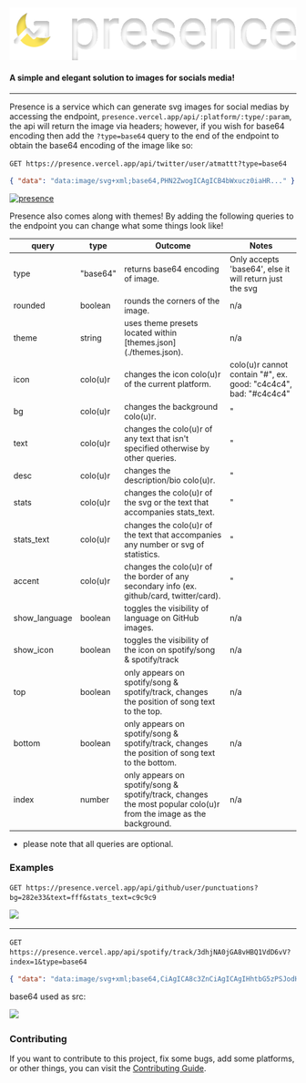 ![](public/alt.svg)

#### A simple and elegant solution to images for socials media!

---

Presence is a service which can generate svg images for social medias by accessing the endpoint, `presence.vercel.app/api/:platform/:type/:param`, the api will return the image via headers; however, if you wish for base64 encoding then add the `?type=base64` query to the end of the endpoint to obtain the base64 encoding of the image like so:

`GET https://presence.vercel.app/api/twitter/user/atmattt?type=base64`

```json
{ "data": "data:image/svg+xml;base64,PHN2ZwogICAgICB4bWxucz0iaHR..." }
```

[![presence](https://presence.vercel.app/api/twitter/user/atmattt)](https://twitter.com/atmattt)

Presence also comes along with themes! By adding the following queries to the endpoint you can change what some things look like!

| query         | type     | Outcome                                                                                                           | Notes                                                           |
| ------------- | -------- | ----------------------------------------------------------------------------------------------------------------- | --------------------------------------------------------------- |
| type          | "base64" | returns base64 encoding of image.                                                                                 | Only accepts 'base64', else it will return just the svg         |
| rounded       | boolean  | rounds the corners of the image.                                                                                  | n/a                                                             |
| theme         | string   | uses theme presets located within [themes.json] (./themes.json).                                                  | n/a                                                             |
| icon          | colo(u)r | changes the icon colo(u)r of the current platform.                                                                | colo(u)r cannot contain "#", ex. good: "c4c4c4", bad: "#c4c4c4" |
| bg            | colo(u)r | changes the background colo(u)r.                                                                                  | "                                                               |
| text          | colo(u)r | changes the colo(u)r of any text that isn't specified otherwise by other queries.                                 | "                                                               |
| desc          | colo(u)r | changes the description/bio colo(u)r.                                                                             | "                                                               |
| stats         | colo(u)r | changes the colo(u)r of the svg or the text that accompanies stats_text.                                          | "                                                               |
| stats_text    | colo(u)r | changes the colo(u)r of the text that accompanies any number or svg of statistics.                                | "                                                               |
| accent        | colo(u)r | changes the colo(u)r of the border of any secondary info (ex. github/card, twitter/card).                         | "                                                               |
| show_language | boolean  | toggles the visibility of language on GitHub images.                                                              | n/a                                                             |
| show_icon     | boolean  | toggles the visibility of the icon on spotify/song & spotify/track                                                | n/a                                                             |
| top           | boolean  | only appears on spotify/song & spotify/track, changes the position of song text to the top.                       | n/a                                                             |
| bottom        | boolean  | only appears on spotify/song & spotify/track, changes the position of song text to the bottom.                    | n/a                                                             |
| index         | number   | only appears on spotify/song & spotify/track, changes the most popular colo(u)r from the image as the background. | n/a                                                             |

- please note that all queries are optional.

### Examples

`GET https://presence.vercel.app/api/github/user/punctuations?bg=282e33&text=fff&stats_text=c9c9c9`

![](https://presence.vercel.app/api/github/user/punctuations?bg=282e33&text=fff&stats_text=c9c9c9)

---

`GET https://presence.vercel.app/api/spotify/track/3dhjNA0jGA8vHBQ1VdD6vV?index=1&type=base64`

```json
{ "data": "data:image/svg+xml;base64,CiAgICA8c3ZnCiAgICAgIHhtbG5zPSJodHR..." }
```

base64 used as src:

![](https://presence.vercel.app/api/spotify/track/3dhjNA0jGA8vHBQ1VdD6vV?index=1)

### Contributing

If you want to contribute to this project, fix some bugs, add some platforms, or other things, you can visit the [Contributing Guide](./CONTRIBUTING.md).
